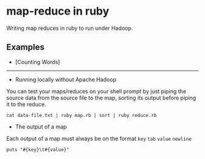 map-reduce in ruby
=================

Writing map reduces in ruby to run under Hadoop.

Examples
--------

* [Counting Words]

-------------------

* Running locally without Apache Hadoop

You can test your maps/reduces on your shell prompt by just piping the source data from the source file to the map, sorting its output before piping it to the reduce.

````
cat data-file.txt | ruby map.rb | sort | ruby reduce.rb
````

* The output of a map

Each output of a map must always be on the format `key` `tab` `value` `newline`

    puts "#{key}\t#{value}"

